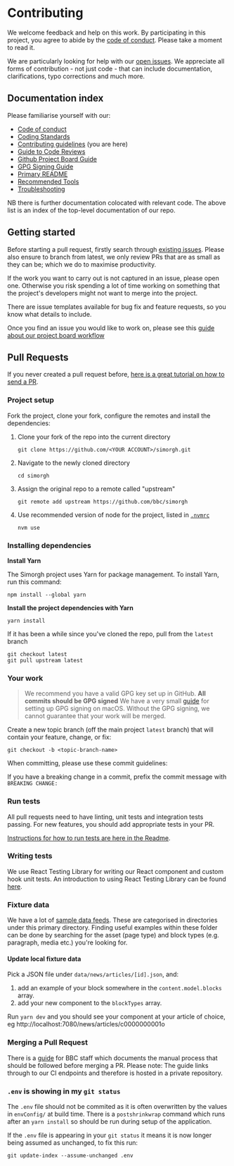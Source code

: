 # Contributing

We welcome feedback and help on this work. By participating in this project, you agree to abide by the [code of conduct](https://github.com/bbc/simorgh/blob/latest/.github/CODE_OF_CONDUCT.md). Please take a moment to read it.

We are particularly looking for help with our [open issues](https://github.com/bbc/simorgh/issues). We appreciate all forms of contribution - not just code - that can include documentation, clarifications, typo corrections and much more.

## Documentation index

Please familiarise yourself with our:

- [Code of conduct](https://github.com/bbc/simorgh/blob/latest/.github/CODE_OF_CONDUCT.md)
- [Coding Standards](https://github.com/bbc/simorgh/blob/latest/docs/Coding-Standards/README.md)
- [Contributing guidelines](https://github.com/bbc/simorgh/blob/latest/CONTRIBUTING.md) (you are here)
- [Guide to Code Reviews](https://github.com/bbc/simorgh/blob/latest/docs/Code-Reviews.stories.mdx)
- [Github Project Board Guide](https://github.com/bbc/simorgh/blob/latest/docs/Project-Board-Guide.stories.mdx)
- [GPG Signing Guide](docs/GPG-Signing-Guide.stories.mdx)
- [Primary README](https://github.com/bbc/simorgh/blob/latest/README.md)
- [Recommended Tools](https://github.com/bbc/simorgh/blob/latest/docs/Recommended-Tools.stories.mdx)
- [Troubleshooting](https://github.com/bbc/simorgh/blob/latest/docs/Troubleshooting.stories.mdx)

NB there is further documentation colocated with relevant code. The above list is an index of the top-level documentation of our repo.

## Getting started

Before starting a pull request, firstly search through [existing issues](https://github.com/bbc/simorgh/issues). Please also ensure to branch from latest, we only review PRs that are as small as they can be; which we do to maximise productivity.

If the work you want to carry out is not captured in an issue, please open one. Otherwise you risk spending a lot of time working on something that the project's developers might not want to merge into the project.

There are issue templates available for bug fix and feature requests, so you know what details to include.

Once you find an issue you would like to work on, please see this [guide about our project board workflow](https://github.com/bbc/simorgh/blob/latest/docs/Project-Board-Guide.stories.mdx)

## Pull Requests

If you never created a pull request before, [here is a great tutorial on how to send a PR](https://egghead.io/courses/how-to-contribute-to-an-open-source-project-on-github).

### Project setup

Fork the project, clone your fork, configure the remotes and install the dependencies:

1. Clone your fork of the repo into the current directory

   ```
   git clone https://github.com/<YOUR ACCOUNT>/simorgh.git
   ```

2. Navigate to the newly cloned directory

   ```
   cd simorgh
   ```

3. Assign the original repo to a remote called "upstream"

   ```
   git remote add upstream https://github.com/bbc/simorgh
   ```

4. Use recommended version of node for the project, listed in [`.nvmrc`](https://github.com/bbc/simorgh/blob/latest/.nvmrc)

   ```
   nvm use
   ```

### Installing dependencies

**Install Yarn**

The Simorgh project uses Yarn for package management. To install Yarn, run this command:

```
npm install --global yarn
```

**Install the project dependencies with Yarn**

```
yarn install
```

If it has been a while since you've cloned the repo, pull from the `latest` branch

```
git checkout latest
git pull upstream latest
```

### Your work

> We recommend you have a valid GPG key set up in GitHub. **All commits should be GPG signed** We have a very small [guide](docs/GPG-Signing-Guide.stories.mdx) for setting up GPG signing on macOS. Without the GPG signing, we cannot guarantee that your work will be merged. 

Create a new topic branch (off the main project `latest` branch) that will contain your feature, change, or fix:

```
git checkout -b <topic-branch-name>
```

When committing, please use these commit guidelines:

If you have a breaking change in a commit, prefix the commit message with `BREAKING CHANGE:`

### Run tests

All pull requests need to have linting, unit tests and integration tests passing. For new features, you should add appropriate tests in your PR.

[Instructions for how to run tests are here in the Readme](https://github.com/bbc/simorgh/blob/latest/README.md#tests).

### Writing tests

We use React Testing Library for writing our React component and custom hook unit tests. An introduction to using React Testing Library can be found [here](https://testing-library.com/docs/react-testing-library/intro/).

### Fixture data

We have a lot of [sample data feeds](https://github.com/bbc/simorgh/tree/49a74f2c3b1df0fb1adb6b8bb7fff51ddce55dda/data). These are categorised in directories under this primary directory. Finding useful examples within these folder can be done by searching for the asset (page type) and block types (e.g. paragraph, media etc.) you're looking for.

#### Update local fixture data

Pick a JSON file under `data/news/articles/[id].json`, and:

1. add an example of your block somewhere in the `content.model.blocks` array.
2. add your new component to the `blockTypes` array.

Run `yarn dev` and you should see your component at your article of choice, eg http://localhost:7080/news/articles/c0000000001o

### Merging a Pull Request

There is a [guide](https://github.com/bbc/simorgh-infrastructure/blob/latest/documentation/MERGE_PROCESS.md) for BBC staff which documents the manual process that should be followed before merging a PR. Please note: The guide links through to our CI endpoints and therefore is hosted in a private repository.

### `.env` is showing in my `git status`

The `.env` file should not be commited as it is often overwritten by the values in `envConfig/` at build time. There is a `postshrinkwrap` command which runs after an `yarn install` so should be run during setup of the application.

If the `.env` file is appearing in your `git status` it means it is now longer being assumed as unchanged, to fix this run:

```
git update-index --assume-unchanged .env
```
